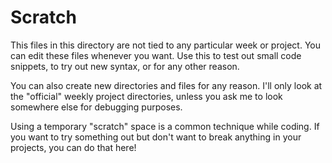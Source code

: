 # Scratch

This files in this directory are not tied to any particular week or project. You
can edit these files whenever you want. Use this to test out small code
snippets, to try out new syntax, or for any other reason.

You can also create new directories and files for any reason. I'll only look at
the "official" weekly project directories, unless you ask me to look somewhere
else for debugging purposes.

Using a temporary "scratch" space is a common technique while coding. If you
want to try something out but don't want to break anything in your projects, you
can do that here!